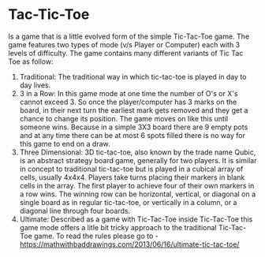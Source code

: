 # Tac-Tic-Toe
Is a game that is a little evolved form of the simple Tic-Tac-Toe game. The game features two types of mode (v/s Player or Computer) each with 3 levels of difficulty. The game contains many different variants of Tic Tac Toe as follow:
  1) Traditional: The traditional way in which tic-tac-toe is played in day to day lives.
  2) 3 in a Row: In this game mode at one time the number of O's or X's cannot exceed 3. So once the player/computer has 3 marks on the board, in their next turn the earliest mark gets removed and they get a chance to change its position. The game moves on like this until someone wins. Because in a simple 3X3 board there are 9 empty pots and at any time there can be at most 6 spots filled there is no way for this game to end on a draw.
  3) Three Dimensional: 3D tic-tac-toe, also known by the trade name Qubic, is an abstract strategy board game, generally for two players. It is similar in concept to traditional tic-tac-toe but is played in a cubical array of cells, usually 4x4x4. Players take turns placing their markers in blank cells in the array. The first player to achieve four of their own markers in a row wins. The winning row can be horizontal, vertical, or diagonal on a single board as in regular tic-tac-toe, or vertically in a column, or a diagonal line through four boards.
  4) Ultimate: Described as a game with Tic-Tac-Toe inside Tic-Tac-Toe this game mode offers a litle bit tricky approach to the traditional Tic-Tac-Toe game. To read the rules please go to - https://mathwithbaddrawings.com/2013/06/16/ultimate-tic-tac-toe/
